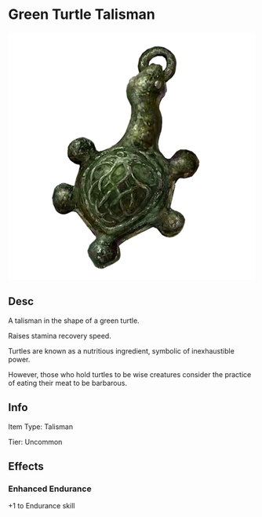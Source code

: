 # Green Turtle Talisman

![](GreenTurtleTalisman.png)

## Desc

A talisman in the shape of a green turtle.



Raises stamina recovery speed.



Turtles are known as a nutritious ingredient, symbolic of inexhaustible power.

However, those who hold turtles to be wise creatures consider the practice of eating their meat to be barbarous.

## Info

Item Type: Talisman

Tier: Uncommon

## Effects

### Enhanced Endurance

+1 to Endurance skill
